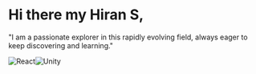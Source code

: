 # Hi there my Hiran S, 
"I am a passionate explorer in this rapidly evolving field, always eager to keep discovering and learning."

![React](https://img.shields.io/badge/React-20232A?style=for-the-badge&logo=react&logoColor=61DAFB)![Unity](https://img.shields.io/badge/Unity-100000?style=for-the-badge&logo=unity&logoColor=white)
